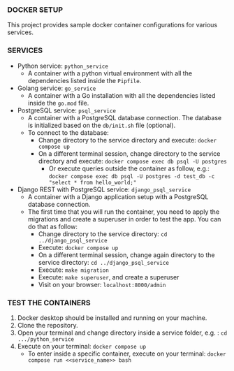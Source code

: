 ### DOCKER SETUP
This project provides sample docker container configurations for various services.

### SERVICES
- Python service: `python_service`
    - A container with a python virtual environment with all the dependencies listed inside the `Pipfile`.
- Golang service: `go_service`
    - A container with a Go installation with all the dependencies listed inside the `go.mod` file.
- PostgreSQL service: `psql_service`
    - A container with a PostgreSQL database connection. The database is initialized based on the `db/init.sh` file (optional).
    - To connect to the database:
        - Change directory to the service directory and execute: `docker compose up`
        - On a different terminal session, change directory to the service directory and execute: `docker compose exec db psql -U postgres`
            - Or execute queries outside the container as follow, e.g.: `docker compose exec db psql -U postgres -d test_db -c "select * from hello_world;"`
- Django REST with PostgreSQL service: `django_psql_service`
    - A container with a Django application setup with a PostgreSQL database connection.
    - The first time that you will run the container, you need to apply the migrations and create a superuser in order to test the app. You can do that as follow:
        - Change directory to the service directory: `cd ../django_psql_service`
        - Execute: `docker compose up`
        - On a different terminal session, change again directory to the service directory: `cd ../django_psql_service`
        - Execute: `make migration`
        - Execute: `make superuser`, and create a superuser
        - Visit on your browser: `localhost:8000/admin`
        
### TEST THE CONTAINERS

1. Docker desktop should be installed and running on your machine.
2. Clone the repository.
2. Open your terminal and change directory inside a service folder, e.g. : `cd .../python_service`
3. Execute on your terminal: `docker compose up`
    - To enter inside a specific container, execute on your terminal: `docker compose run <<service_name>> bash`
